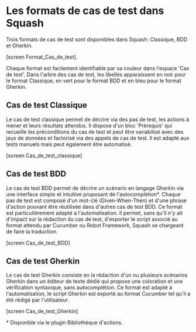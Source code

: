 # Les formats de cas de test dans Squash

Trois formats de cas de test sont disponibles dans Squash: Classique, BDD et Gherkin.

[screen Format_Cas_de_test]. 

Chaque format est facilement identifiable par sa couleur dans l'espace 'Cas de test'. Dans l'arbre des cas de test, les libellés apparaissent en noir pour le format Classique, en vert pour le format BDD et en bleu pour le format Gherkin.

## Cas de test Classique
Le cas de test classique permet de décrire via des pas de test, les actions à mener et leurs résultats attendus.
Il dispose d'un bloc 'Prérequis' qui recueille les préconditions du cas de test et peut être variabilisé avec des jeux de données et factorisé via des appels de cas de test.
Il est adapté aux tests manuels mais peut également être automatisé.

[screen Cas_de_test_classique]

## Cas de test BDD
Le cas de test BDD permet de décrire un scénario en langage Gherkin via une interface simple et intuitive proposant de l'autocomplétion*. Chaque pas de test est composé d'un mot-clé (Given-When-Then) et d'une phrase d'action pouvant être réutilisée dans d'autres cas de test BDD.
Ce format est particulièrement adapté à l'automatisation. Il permet, sans qu'il n'y ait d'impact sur la rédaction du cas de test, d'exporter le script associé au format attendu par Cucumber ou Robot Framework, Squash se chargeant de faire la traduction. 

[screen Cas_de_test_BDD]

## Cas de test Gherkin
Le cas de test Gherkin consiste en la rédaction d'un ou plusieurs scénarios Gherkin dans un éditeur de texte dédié qui propose une coloration et une vérification syntaxique, sans autocomplétion.
Ce format est adapté à l'automatisation, le script Gherkin est exporté au format Cucumber tel qu'il a été rédigé par l'utilisateur. 

[screen Cas_de_test_Gherkin]


\* Disponible via le plugin Bibliothèque d'actions.
<!--stackedit_data:
eyJoaXN0b3J5IjpbLTE1NDY2NTgzNjUsLTE1Njg5MTgwODEsLT
Q3MTE4NTkxLC0zMDExMTEzNjMsMTQwODAzMzA0NCwtMTgyMzY5
MTgyNywtODU0MTk4MTkyLDI0NjI3Nzc2MCwxMzY5MzMzNDA4LD
E3OTUyMzEwMjMsLTM4NzY4NjM4NCwyMDM2MTc4ODMxLDIwODc2
MzEwNCwyNTU1NTMyMTksLTEwNjU1NjA5MjEsLTE0NTUwNDA0Mj
csMTA5MTEzNDkyOSwzMDI5NDQ5MDYsLTIyNDU1MzIyLDE5MjYw
NTg3NDldfQ==
-->